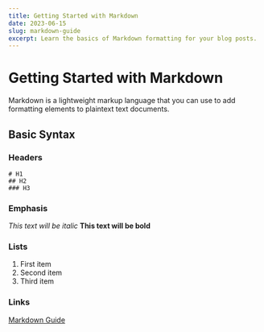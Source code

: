 ```yaml
---
title: Getting Started with Markdown
date: 2023-06-15
slug: markdown-guide
excerpt: Learn the basics of Markdown formatting for your blog posts.
---
```


# Getting Started with Markdown

Markdown is a lightweight markup language that you can use to add formatting elements to plaintext text documents.

## Basic Syntax

### Headers

```
# H1
## H2
### H3
```

### Emphasis

*This text will be italic*
**This text will be bold**

### Lists

1. First item
2. Second item
3. Third item

### Links

[Markdown Guide](https://www.markdownguide.org/) 